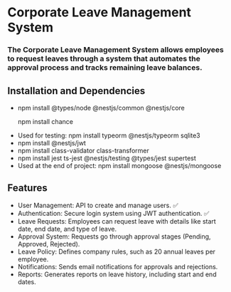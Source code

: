 <!DOCTYPE html>
<html lang="pt-br">
<head>
    <meta charset="UTF-8">
    <meta name="viewport" content="width=device-width, initial-scale=1.0">
    <meta property="og:title" content="Corporate Leave Management System">
    <meta property="og:description" content="The Corporate Leave Management System allows employees to request leaves through a system that automates the approval process and tracks remaining leave balances.">
    <meta property="og:image" content="https://github.com/joaoezx/CorporateLeaveManagementSystem/capa.png">
    <meta property="og:url" content="https://github.com/joaoezx/CorporateLeaveManagementSystem">
    <title>Corporate Leave Management System</title>
</head>
<body>
  
<h1>Corporate Leave Management System</h1>

<h3>The Corporate Leave Management System allows employees to request leaves through a system that automates the approval process and tracks remaining leave balances.</h3>

<h2>Installation and Dependencies</h2>

<ul>

<li>npm install @types/node @nestjs/common @nestjs/core</li>

npm install chance

<li>Used for testing: npm install typeorm @nestjs/typeorm sqlite3</li>

<li>npm install @nestjs/jwt</li>

<li>npm install class-validator class-transformer</li>

<li>npm install jest ts-jest @nestjs/testing @types/jest supertest</li>

<li>Used at the end of project: npm install mongoose @nestjs/mongoose</li>

</ul>

<h2>Features</h2>

<ul>

<li>User Management: API to create and manage users. &#9989</li>

<li>Authentication: Secure login system using JWT authentication. &#9989</li>

<li>Leave Requests: Employees can request leave with details like start date, end date, and type of leave.</li>

<li>Approval System: Requests go through approval stages (Pending, Approved, Rejected).</li>

<li>Leave Policy: Defines company rules, such as 20 annual leaves per employee.</li>

<li>Notifications: Sends email notifications for approvals and rejections.</li>

<li>Reports: Generates reports on leave history, including start and end dates.</li>

</ul>
</body>
</html>
